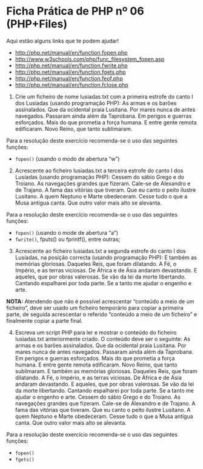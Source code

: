 # Ficha Prática de PHP nº 06 (PHP+Files)

Aqui estão alguns links que te podem ajudar!
- http://php.net/manual/en/function.fopen.php
- http://www.w3schools.com/php/func_filesystem_fopen.asp
- http://php.net/manual/en/function.fwrite.php
- http://php.net/manual/en/function.fgets.php
- http://php.net/manual/en/function.feof.php
- http://php.net/manual/en/function.fclose.php

1. Crie um ficheiro de nome lusiadas.txt com a primeira estrofe do canto I dos Lusíadas (usando programação PHP):
     As armas e os barões assinalados.
     Que da ocidental praia Lusitana.
     Por mares nunca de antes navegados.
     Passaram ainda além da Taprobana.
     Em perigos e guerras esforçados.
     Mais do que prometia a força humana.
     E entre gente remota edificaram.
     Novo Reino, que tanto sublimaram.

Para a resolução deste exercício recomenda-se o uso das seguintes funções:
- `fopen()` (usando o modo de abertura “w”)

2. Acrescente ao ficheiro lusiadas.txt a terceira estrofe do canto I dos Lusíadas (usando programação PHP):
     Cessem do sábio Grego e do Troiano.
     As navegações grandes que fizeram.
     Cale-se de Alexandro e de Trajano.
     A fama das vitórias que tiveram.
     Que eu canto o peito ilustre Lusitano.
     A quem Neptuno e Marte obedeceram.
     Cesse tudo o que a Musa antígua canta.
     Que outro valor mais alto se alevanta.

Para a resolução deste exercício recomenda-se o uso das seguintes funções:
- `fopen()` (usando o mode de abertura “a”)
- `fwrite()`, fputs() ou fprintf(), entre outras;

3. Acrescente ao ficheiro lusiadas.txt a segunda estrofe do canto I dos Lusíadas, na posição correcta (usando programação PHP):
      E também as memórias gloriosas.
      Daqueles Reis, que foram dilatando.
      A Fé, o Império, e as terras viciosas.
      De África e de Ásia andaram devastando.
      E aqueles, que por obras valerosas.
      Se vão da lei da morte libertando.
      Cantando espalharei por toda parte.
      Se a tanto me ajudar o engenho e arte.

**NOTA:** Atendendo que não é possível acrescentar “conteúdo a meio de um ficheiro”, deve ser usado um ficheiro temporário para copiar a primeira parte, de seguida acrescentar o referido “conteúdo a meio de um ficheiro” e finalmente copiar a parte final.

4. Escreva um script PHP para ler e mostrar o conteúdo do ficheiro lusiadas.txt anteriormente criado. O conteúdo deve ser o seguinte:
      As armas e os barões assinalados.
      Que da ocidental praia Lusitana.
      Por mares nunca de antes navegados.
      Passaram ainda além da Taprobana.
      Em perigos e guerras esforçados.
      Mais do que prometia a força humana.
      E entre gente remota edificaram.
      Novo Reino, que tanto sublimaram.
      E também as memórias gloriosas.
      Daqueles Reis, que foram dilatando.
      A Fé, o Império, e as terras viciosas.
      De África e de Ásia andaram devastando.
      E aqueles, que por obras valerosas.
      Se vão da lei da morte libertando.
      Cantando espalharei por toda parte.
      Se a tanto me ajudar o engenho e arte.
      Cessem do sábio Grego e do Troiano.
      As navegações grandes que fizeram.
      Cale-se de Alexandro e de Trajano.
      A fama das vitórias que tiveram.
      Que eu canto o peito ilustre Lusitano.
      A quem Neptuno e Marte obedeceram.
      Cesse tudo o que a Musa antígua canta.
      Que outro valor mais alto se alevanta.

Para a resolução deste exercício recomenda-se o uso das seguintes funções:
- `fopen()`
- `fgets()`
